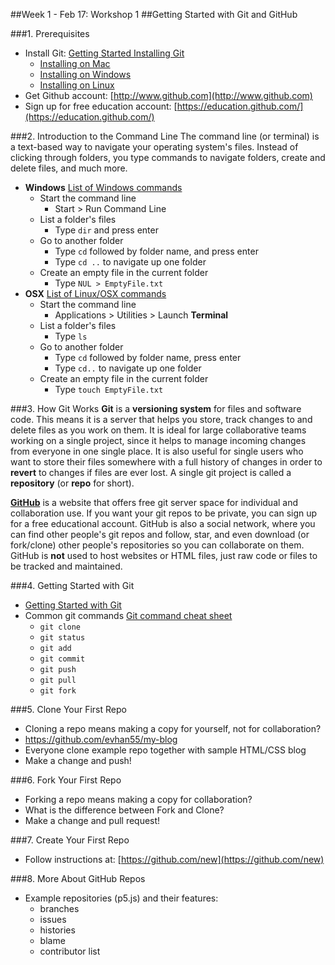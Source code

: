 ##Week 1 - Feb 17: Workshop 1
##Getting Started with Git and GitHub

###1. Prerequisites
* Install Git: [Getting Started Installing Git](http://git-scm.com/book/en/Getting-Started-Installing-Git)
    * [Installing on Mac](http://git-scm.com/book/en/Getting-Started-Installing-Git#Installing-on-Mac)
    * [Installing on Windows](http://git-scm.com/book/en/Getting-Started-Installing-Git#Installing-on-Windows)
    * [Installing on Linux](http://git-scm.com/book/en/Getting-Started-Installing-Git#Installing-on-Linux)
* Get Github account: [http://www.github.com](http://www.github.com)
* Sign up for free education account: [https://education.github.com/](https://education.github.com/)

###2. Introduction to the Command Line
The command line (or terminal) is a text-based way to navigate your operating system's files.  Instead of clicking through folders, you type commands to navigate folders, create and delete files, and much more.
* **Windows** [List of Windows commands](http://ss64.com/nt/)
  * Start the command line
      * Start > Run Command Line
  * List a folder's files
      * Type `dir` and press enter
  * Go to another folder
      * Type `cd` followed by folder name, and press enter
      * Type `cd ..` to navigate up one folder
  * Create an empty file in the current folder
      * Type `NUL > EmptyFile.txt`
* **OSX** [List of Linux/OSX commands](http://ss64.com/bash/)
    * Start the command line
        * Applications > Utilities > Launch **Terminal**
    * List a folder's files
        * Type `ls`
    * Go to another folder
        * Type `cd` followed by folder name, press enter
        * Type `cd..` to navigate up one folder
    * Create an empty file in the current folder
        * Type `touch EmptyFile.txt`

###3. How Git Works
**Git** is a **versioning system** for files and software code.  This means it is a server that helps you store, track changes to and delete files as you work on them.  It is ideal for large collaborative teams working on a single project, since it helps to manage incoming changes from everyone in one single place.  It is also useful for single users who want to store their files somewhere with a full history of changes in order to **revert** to changes if files are ever lost.  A single git project is called a **repository** (or **repo** for short).

**[GitHub](http://www.github.com)** is a website that offers free git server space for individual and collaboration use.  If you want your git repos to be private, you can sign up for a free educational account.  GitHub is also a social network, where you can find other people's git repos and follow, star, and even download (or fork/clone) other people's repositories so you can collaborate on them.  GitHub is **not** used to host websites or HTML files, just raw code or files to be tracked and maintained.

###4. Getting Started with Git
* [Getting Started with Git](http://try.github.io/levels/1/challenges/1)
* Common git commands [Git command cheat sheet](http://www.git-tower.com/blog/git-cheat-sheet-detail/)
    * `git clone`
    * `git status`
    * `git add`
    * `git commit`
    * `git push`
    * `git pull`
    * `git fork`

###5. Clone Your First Repo
* Cloning a repo means making a copy for yourself, not for collaboration?
* https://github.com/evhan55/my-blog
* Everyone clone example repo together with sample HTML/CSS blog
* Make a change and push!

###6. Fork Your First Repo
* Forking a repo means making a copy for collaboration?
* What is the difference between Fork and Clone?
* Make a change and pull request!

###7. Create Your First Repo
* Follow instructions at: [https://github.com/new](https://github.com/new)

###8. More About GitHub Repos
* Example repositories (p5.js) and their features:
    * branches
    * issues
    * histories
    * blame
    * contributor list
